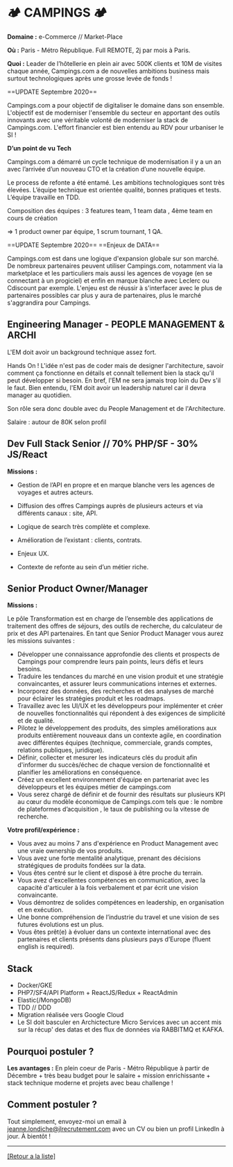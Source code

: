# 🏕️ CAMPINGS 🏕️

**Domaine :** e-Commerce // Market-Place

**Où :** Paris - Métro République. Full REMOTE, 2j par mois à Paris.

**Quoi :** Leader de l’hôtellerie en plein air avec 500K clients et 10M de visites chaque année, Campings.com a de nouvelles ambitions business mais surtout technologiques après une grosse levée de fonds !  

==UPDATE Septembre 2020==

Campings.com a pour objectif de digitaliser le domaine dans son ensemble. L'objectif est de moderniser l'ensemble du secteur en apportant des outils innovants avec une véritable volonté de moderniser la stack de Campings.com. L'effort financier est bien entendu au RDV pour urbaniser le SI !

**D’un point de vu Tech**

Campings.com a démarré un cycle technique de modernisation il y a un an avec l’arrivée d’un nouveau CTO et la création d’une nouvelle équipe. 

Le process de refonte a été entamé. Les ambitions technologiques sont très élevées. L’équipe technique est orientée qualité, bonnes pratiques et tests. L’équipe travaille en TDD.

Composition des équipes : 3 features team, 1 team data , 4ème team en cours de création

=> 1 product owner par équipe, 1 scrum tournant, 1 QA.


==UPDATE Septembre 2020==
==Enjeux de DATA==

Campings.com est dans une logique d'expansion globale sur son marché.  De nombreux partenaires peuvent utiliser Campings.com, notamment via la marketplace et les particuliers mais aussi les agences de voyage (en se connectant à un progiciel) et enfin en marque blanche avec Leclerc ou Cdiscount par exemple. L'enjeu est de réussir à s'interfacer avec le plus de partenaires possibles car plus y aura de partenaires, plus le marché s'aggrandira pour Campings.

## Engineering Manager - PEOPLE MANAGEMENT & ARCHI

L'EM doit avoir un background technique assez fort.

Hands On ! L'idée n'est pas de coder mais de designer l'architecture, savoir comment ça fonctionne en détails et connaît tellement bien la stack qu'il peut développer si besoin. En bref, l'EM ne sera jamais trop loin du Dev s'il le faut.
Bien entendu, l'EM doit avoir un leadership naturel car il devra manager au quotidien. 

Son rôle sera donc double avec du People Management et de l'Architecture.

Salaire : autour de 80K selon profil

## Dev Full Stack Senior // 70% PHP/SF - 30% JS/React

**Missions :**

* Gestion de l’API en propre et en marque blanche vers les agences de voyages et autres acteurs.

* Diffusion des offres Campings auprès de plusieurs acteurs et via différents canaux : site, API.

* Logique de search très complète et complexe. 

* Amélioration de l’existant : clients, contrats.

* Enjeux UX.

* Contexte de refonte au sein d’un métier riche.

## Senior Product Owner/Manager

**Missions :**

Le pôle Transformation est en charge de l’ensemble des applications de traitement des offres de séjours, des outils de recherche, du calculateur de prix et des API partenaires. En tant que Senior Product Manager vous aurez les missions suivantes :

* Développer une connaissance approfondie des clients et prospects de Campings pour comprendre leurs pain points, leurs défis et leurs besoins.
* Traduire les tendances du marché en une vision produit et une stratégie convaincantes, et assurer leurs communications internes et externes.
* Incorporez des données, des recherches et des analyses de marché pour éclairer les stratégies produit et les roadmaps.
* Travaillez avec les UI/UX et les développeurs pour implémenter et créer de nouvelles fonctionnalités qui répondent à des exigences de simplicité et de qualité.
* Pilotez le développement des produits, des simples améliorations aux produits entièrement nouveaux dans un contexte agile, en coordination avec différentes équipes (technique, commerciale, grands comptes, relations publiques, juridique).
* Définir, collecter et mesurer les indicateurs clés du produit afin d'informer du succès/échec de chaque version de fonctionnalité et planifier les améliorations en conséquence.
* Créez un excellent environnement d'équipe en partenariat avec les développeurs et les équipes métier de campings.com
* Vous serez chargé de définir et de fournir des résultats sur plusieurs KPI au cœur du modèle économique de Campings.com tels que : le nombre de plateformes d’acquisition , le taux de publishing ou la vitesse de recherche.

**Votre profil/expérience :**

* Vous avez au moins 7 ans d'expérience en Product Management avec une vraie ownership de vos produits.
* Vous avez une forte mentalité analytique, prenant des décisions stratégiques de produits fondées sur la data.
* Vous êtes centré sur le client et disposé à être proche du terrain.
* Vous avez d'excellentes compétences en communication, avec la capacité d'articuler à la fois verbalement et par écrit une vision convaincante.
* Vous démontrez de solides compétences en leadership, en organisation et en exécution.
* Une bonne compréhension de l’industrie du travel et une vision de ses futures évolutions est un plus.
* Vous êtes prêt(e) à évoluer dans un contexte international avec des partenaires et clients présents dans plusieurs pays d’Europe (fluent english is required).

## Stack

* Docker/GKE 
* PHP7/SF4/API Platform + ReactJS/Redux + ReactAdmin
* Elastic(/MongoDB)
* TDD // DDD
* Migration réalisée vers Google Cloud
* Le SI doit basculer en Archictecture Micro Services avec un accent mis sur la récup' des datas et des flux de données via RABBITMQ et KAFKA.

## Pourquoi postuler ?


**Les avantages :** En plein coeur de Paris - Métro République à partir de Décembre + très beau budget pour le salaire + mission enrichissante + stack technique moderne et projets avec beau challenge  !

## Comment postuler ?

Tout simplement, envoyez-moi un email à jeanne.londiche@jlrecrutement.com avec un CV ou bien un profil LinkedIn à jour. À bientôt ! 

----
<a href="https://github.com/jlondiche/job-board-php/blob/master/README.md">[Retour a la liste]</a>